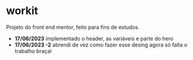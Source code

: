 <h1>workit</h1>
Projeto do front end mentor, feito para fins de estudos.

<ul>
  <li><b>17/06/2023</b> implementado o header, as variáveis e parte do hero</li>
  <li><b>17/06/2023 -2</b> abrendi de vez como fazer esse desing agora só falta o trabalho braçal</li>
</ul>
